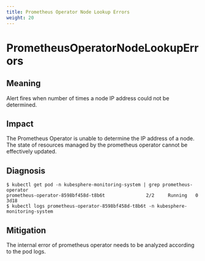 ```yaml
---
title: Prometheus Operator Node Lookup Errors
weight: 20
---
```

# PrometheusOperatorNodeLookupErrors

## Meaning

Alert fires when number of times a node IP address could not be determined.

## Impact

The Prometheus Operator is unable to determine the IP address of a node.
The state of resources managed by the prometheus operator cannot be effectively updated.

## Diagnosis


```console
$ kubectl get pod -n kubesphere-monitoring-system | grep prometheus-operator
prometheus-operator-8598bf458d-t8b6t               2/2     Running   0                  3d18
$ kubectl logs prometheus-operator-8598bf458d-t8b6t -n kubesphere-monitoring-system
```

## Mitigation

The internal error of prometheus operator needs to be analyzed according to the pod logs.